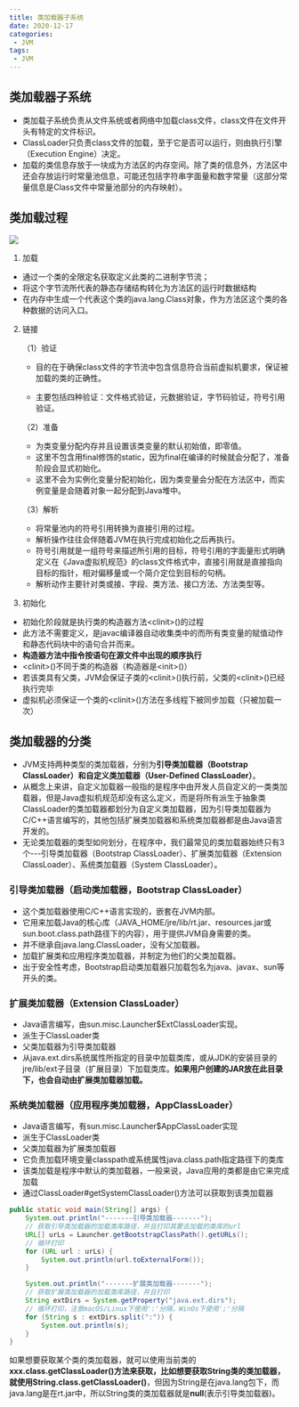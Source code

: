 ```yaml
---
title: 类加载器子系统
date: 2020-12-17
categories:
 - JVM
tags:
 - JVM
---
```




## 类加载器子系统

- 类加载子系统负责从文件系统或者网络中加载class文件，class文件在文件开头有特定的文件标识。
- ClassLoader只负责class文件的加载，至于它是否可以运行，则由执行引擎（Execution Engine）决定。
- 加载的类信息存放于一块成为方法区的内存空间。除了类的信息外，方法区中还会存放运行时常量池信息，可能还包括字符串字面量和数字常量（这部分常量信息是Class文件中常量池部分的内存映射）。

## 类加载过程

![](https://connorzj.oss-cn-shenzhen.aliyuncs.com/blog-pic类加载过程.png)

1. 加载

- 通过一个类的全限定名获取定义此类的二进制字节流；
- 将这个字节流所代表的静态存储结构转化为方法区的运行时数据结构
- 在内存中生成一个代表这个类的java.lang.Class对象，作为方法区这个类的各种数据的访问入口。

2. 链接

   （1）验证

   - 目的在于确保class文件的字节流中包含信息符合当前虚拟机要求，保证被加载的类的正确性。

   - 主要包括四种验证：文件格式验证，元数据验证，字节码验证，符号引用验证。

   （2）准备
   
   - 为类变量分配内存并且设置该类变量的默认初始值，即零值。
   - 这里不包含用final修饰的static，因为final在编译的时候就会分配了，准备阶段会显式初始化。
   - 这里不会为实例化变量分配初始化，因为类变量会分配在方法区中，而实例变量是会随着对象一起分配到Java堆中。
   
   （3）解析
   
   - 将常量池内的符号引用转换为直接引用的过程。
   - 解析操作往往会伴随着JVM在执行完成初始化之后再执行。
   - 符号引用就是一组符号来描述所引用的目标，符号引用的字面量形式明确定义在《Java虚拟机规范》的class文件格式中，直接引用就是直接指向目标的指针，相对偏移量或一个简介定位到目标的句柄。
   - 解析动作主要针对类或接、字段、类方法、接口方法、方法类型等。

3. 初始化
- 初始化阶段就是执行类的构造器方法&lt;clinit&gt;()的过程
- 此方法不需要定义，是javac编译器自动收集类中的而所有类变量的赋值动作和静态代码块中的语句合并而来。
- **构造器方法中指令按语句在源文件中出现的顺序执行**
- &lt;clinit&gt;()不同于类的构造器（构造器是&lt;init&gt;()）
- 若该类具有父类，JVM会保证子类的&lt;clinit&gt;()执行前，父类的&lt;clinit&gt;()已经执行完毕
- 虚拟机必须保证一个类的&lt;clinit&gt;()方法在多线程下被同步加载（只被加载一次）

## 类加载器的分类

- JVM支持两种类型的类加载器，分别为**引导类加载器（Bootstrap ClassLoader）**和**自定义类加载器（User-Defined ClassLoader）**。
- 从概念上来讲，自定义加载器一般指的是程序中由开发人员自定义的一类类加载器，但是Java虚拟机规范却没有这么定义，而是将所有派生于抽象类ClassLoader的类加载器都划分为自定义类加载器，因为引导类加载器为C/C++语言编写的，其他包括扩展类加载器和系统类加载器都是由Java语言开发的。
- 无论类加载器的类型如何划分，在程序中，我们最常见的类加载器始终只有3个---引导类加载器（Bootstrap ClassLoader）、扩展类加载器（Extension ClassLoader）、系统类加载器（System ClassLoader）。

### 引导类加载器（启动类加载器，Bootstrap ClassLoader）

- 这个类加载器使用C/C++语言实现的，嵌套在JVM内部。
- 它用来加载Java的核心库（JAVA_HOME/jre/lib/rt.jar、resources.jar或sun.boot.class.path路径下的内容），用于提供JVM自身需要的类。
- 并不继承自java.lang.ClassLoader，没有父加载器。
- 加载扩展类和应用程序类加载器，并制定为他们的父类加载器。
- 出于安全性考虑，Bootstrap启动类加载器只加载包名为java、javax、sun等开头的类。

### 扩展类加载器（Extension ClassLoader）

- Java语言编写，由sun.misc.Launcher$ExtClassLoader实现。
- 派生于ClassLoader类
- 父类加载器为引导类加载器
- 从java.ext.dirs系统属性所指定的目录中加载类库，或从JDK的安装目录的jre/lib/ext子目录（扩展目录）下加载类库。**如果用户创建的JAR放在此目录下，也会自动由扩展类加载器加载。**

### 系统类加载器（应用程序类加载器，AppClassLoader）

- Java语言编写，有sun.misc.Launcher$AppClassLoader实现
- 派生于ClassLoader类
- 父类加载器为扩展类加载器
- 它负责加载环境变量classpath或系统属性java.class.path指定路径下的类库
- 该类加载是程序中默认的类加载器，一般来说，Java应用的类都是由它来完成加载
- 通过ClassLoader#getSystemClassLoader()方法可以获取到该类加载器

```java
public static void main(String[] args) {
    System.out.println("-------引导类加载器-------");
    // 获取引导类加载器的加载类库路径，并且打印其要去加载的类库的url
    URL[] urLs = Launcher.getBootstrapClassPath().getURLs();
    // 循环打印
    for (URL url : urLs) {
		System.out.println(url.toExternalForm());
    }

	System.out.println("-------扩展类加载器-------");
    // 获取扩展类加载器的加载类库路径，并且打印
    String extDirs = System.getProperty("java.ext.dirs");
    // 循环打印，注意macOS/Linux下使用':'分隔，WinOs下使用';'分隔
    for (String s : extDirs.split(":")) {
		System.out.println(s);
    }
}
```

如果想要获取某个类的类加载器，就可以使用当前类的**xxx.class.getClassLoader()**方法来获取，比如想要获取String类的类加载器，就使用**String.class.getClassLoader()**，但因为String是在java.lang包下，而java.lang是在rt.jar中，所以String类的类加载器就是**null**(表示引导类加载器)。


